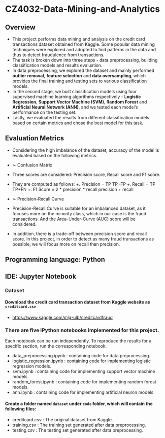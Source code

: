 # CZ4032-Data-Mining-and-Analytics
## Overview
+ This project performs data mining and analysis on the credit card transactions dataset obtained from Kaggle. Some popular data mining techniques were explored and adopted to find patterns in the data and thus to detect fraudulence from transactions. 
+ The task is broken down into three steps - data preprocessing, building classification models and results evaluation. 
+ In data preprocessing, we explored the dataset and mainly performed **outlier removal**, **feature selection** and **data oversampling**, which provides the final training and testing sets to various classification models. 
+ In the second stage, we built classification models using four supervised machine learning algorithms respectively - **Logistic Regression**, **Support Vector Machine (SVM)**, **Random Forest** and **Artificial Neural Network (ANN)**, and we tested each model’s performance on the testing set. 
+ Lastly, we evaluated the results from different classification models based on certain metrics and chose the best model for this task.

## Evaluation Metrics
+ Considering the high imbalance of the dataset, accuracy of the model is evaluated based on the following metrics.
+ ➢ Confusion Matrix
+ Three scores are considered: Precision score, Recall score and F1 score.
+ They are computed as follows:
+.   Precision = TP TP+FP
+.   Recall = TP TP+FN
+.   F1 Score = 2 * precision * recall precision + recall
+ ➢ Precision-Recall Curve
+ Precision-Recall Curve is suitable for an imbalanced dataset, as it focuses more on the minority class, which in our case is the fraud transactions. And the Area-Under-Curve (AUC) score will be considered.

+ In addition, there is a trade-off between precision score and recall score. In this project, in order to detect as many fraud transactions as possible, we will focus more on recall than precision.

## Programming language: Python
## IDE: Jupyter Notebook

### Dataset
#### Download the credit card transaction dataset from Kaggle website as `creditcard.csv`
+ https://www.kaggle.com/mlg-ulb/creditcardfraud


### There are five IPython notebooks implemented for this project.
Each notebook can be run independently.
To reproduce the results for a specific section, run the corresponding notebook.

+ data_preprocessing.ipynb : containing code for data preprocessing.
+ logistic_regression.ipynb : containing code for implementing logistic regression models.
+ svm.ipynb : containing code for implementing support vector machine models.
+ random_forest.ipynb : containing code for implementing random forest models.
+ ann.ipynb : containing code for implementing artificial neuron models.



#### Create a folder named `dataset` under `code` folder, which will contain the following files:
+ creditcard.csv : The original dataset from Kaggle.
+ training.csv : The training set generated after data preprocessing. 
+ testing.csv : The testing set generated after data preprocessing.
